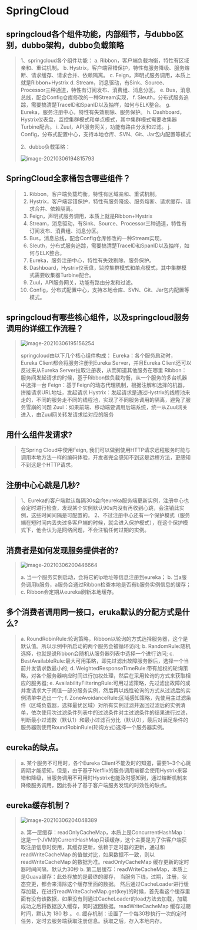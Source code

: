 # SpringCloud

## springcloud各个组件功能，内部细节，与dubbo区别，dubbo架构，dubbo负载策略

> 1、springcloud各个组件功能：
> a. Ribbon，客户端负载均衡，特性有区域亲和、重试机制。
> b. Hystrix，客户端容错保护，特性有服务降级、服务熔断、请求缓存、请求合并、依赖隔离。
> c. Feign，声明式服务调⽤，本质上就是Ribbon+Hystrix
> d. Stream，消息驱动，有Sink、Source、Processor三种通道，特性有订阅发布、消费组、消息分区。
> e. Bus，消息总线，配合Config仓库修改的⼀种Stream实现，
> f. Sleuth，分布式服务追踪，需要搞清楚TraceID和SpanID以及抽样，如何与ELK整合。
> g. Eureka，服务注册中⼼，特性有失效剔除、服务保护。
> h. Dashboard，Hystrix仪表盘，监控集群模式和单点模式，其中集群模式需要收集器Turbine配合。
> i. Zuul，API服务⽹关，功能有路由分发和过滤。
> j. Config，分布式配置中⼼，⽀持本地仓库、SVN、Git、Jar包内配置等模式
>
> 2、dubbo负载策略：
>
> ![image-20210306194815793](https://gitee.com/xk39/typora-imgs/raw/master/imgs/image-20210306194815793.png)

## SpringCloud全家桶包含哪些组件？

> 1. Ribbon，客户端负载均衡，特性有区域亲和、重试机制。
> 2. Hystrix，客户端容错保护，特性有服务降级、服务熔断、请求缓存、请求合并、依赖隔离。
> 3. Feign，声明式服务调⽤，本质上就是Ribbon+Hystrix
> 4. Stream，消息驱动，有Sink、Source、Processor三种通道，特性有订阅发布、消费组、消息分区。
> 5. Bus，消息总线，配合Config仓库修改的⼀种Stream实现，
> 6. Sleuth，分布式服务追踪，需要搞清楚TraceID和SpanID以及抽样，如何与ELK整合。
> 7. Eureka，服务注册中⼼，特性有失效剔除、服务保护。
> 8. Dashboard，Hystrix仪表盘，监控集群模式和单点模式，其中集群模式需要收集器Turbine配合。
> 9. Zuul，API服务⽹关，功能有路由分发和过滤。
> 10. Config，分布式配置中⼼，⽀持本地仓库、SVN、Git、Jar包内配置等模式。

## springcloud有哪些核⼼组件，以及springcloud服务调⽤的详细⼯作流程？

> ![image-20210306195156254](https://gitee.com/xk39/typora-imgs/raw/master/imgs/image-20210306195156254.png)
>
> springcloud由以下⼏个核⼼组件构成：
> Eureka：各个服务启动时，Eureka Client都会将服务注册到Eureka Server，并且Eureka Client还可以反过来从Eureka Server拉取注册表，从⽽知道其他服务在哪⾥
> Ribbon：服务间发起请求的时候，基于Ribbon做负载均衡，从⼀个服务的多台机器中选择⼀台
> Feign：基于Feign的动态代理机制，根据注解和选择的机器，拼接请求URL地址，发起请求
> Hystrix：发起请求是通过Hystrix的线程池来⾛的，不同的服务⾛不同的线程池，实现了不同服务调⽤的隔离，避免了服务雪崩的问题
> Zuul：如果前端、移动端要调⽤后端系统，统⼀从Zuul⽹关进⼊，由Zuul⽹关转发请求给对应的服务

## ⽤什么组件发请求?

> 在Spring Cloud中使⽤Feign, 我们可以做到使⽤HTTP请求远程服务时能与调⽤本地⽅法⼀样的编码体验，开发者完全感知不到这是远程⽅法，更感知不到这是个HTTP请求。

## 注册中⼼⼼跳是⼏秒?

> 1、Eureka的客户端默认每隔30s会向eureka服务端更新实例，注册中⼼也会定时进⾏检查，发现某个实例默认90s内没有再收到⼼跳，会注销此实例，这些时间间隔是可配置的。
> 2、不过注册中⼼还有⼀个保护模式（服务端在短时间内丢失过多客户端的时候，就会进⼊保护模式），在这个保护模式下，他会认为是⽹络问题，不会注销任何过期的实例。

## 消费者是如何发现服务提供者的?

> ![image-20210306200446664](https://gitee.com/xk39/typora-imgs/raw/master/imgs/image-20210306200446664.png)
>
> a. 当⼀个服务实例启动，会将它的ip地址等信息注册到eureka；
> b. 当a服务调⽤b服务，a服务会通过Ribbon检查本地是否有b服务实例信息的缓存；
> c. Ribbon会定期从eureka刷新本地缓存。

## 多个消费者调⽤同⼀接⼝，eruka默认的分配⽅式是什么?

> a. RoundRobinRule:轮询策略，Ribbon以轮询的⽅式选择服务器，这个是默认值。所以示例中所启动的两个服务会被循环访问;
> b. RandomRule:随机选择，也就是说Ribbon会随机从服务器列表中选择⼀个进⾏访问;
> c. BestAvailableRule:最⼤可⽤策略，即先过滤出故障服务器后，选择⼀个当前并发请求数最⼩的;
> d. WeightedResponseTimeRule:带有加权的轮询策略，对各个服务器响应时间进⾏加权处理，然后在采⽤轮询的⽅式来获取相应的服务器;
> e. AvailabilityFilteringRule:可⽤过滤策略，先过滤出故障的或并发请求⼤于阈值⼀部分服务实例，然后再以线性轮询的⽅式从过滤后的实例清单中选出⼀个;
> f. ZoneAvoidanceRule:区域感知策略，先使⽤主过滤条件（区域负载器，选择最优区域）对所有实例过滤并返回过滤后的实例清单，依次使⽤次过滤条件列表中的过滤条件对主过滤条件的结果进⾏过滤，判断最⼩过滤数（默认1）和最⼩过滤百分⽐（默认0），最后对满⾜条件的服务器则使⽤RoundRobinRule(轮询⽅式)选择⼀个服务器实例。

## eureka的缺点。

> a. 某个服务不可⽤时，各个Eureka Client不能及时的知道，需要1~3个⼼跳周期才能感知，但是，由于基于Netflix的服务调⽤端都会使⽤Hystrix来容错和降级，当服务调⽤不可⽤时Hystrix也能及时感知到，通过熔断机制来降级服务调⽤，因此弥补了基于客户端服务发现的时效性的缺点。

## eureka缓存机制？

> ![image-20210306204048389](https://gitee.com/xk39/typora-imgs/raw/master/imgs/image-20210306204048389.png)
>
> a. 第⼀层缓存：readOnlyCacheMap，本质上是ConcurrentHashMap：这是⼀个JVM的CurrentHashMap只读缓存，这个主要是为了供客户端获取注册信息时使⽤，其缓存更新，依赖于定时器的更新，通过和readWriteCacheMap 的值做对⽐，如果数据不⼀致，则以readWriteCacheMap 的数据为准。readOnlyCacheMap 缓存更新的定时器时间间隔，默认为30秒
> b. 第⼆层缓存：readWriteCacheMap，本质上是Guava缓存：此处存放的是最终的缓存， 当服务下线，过期，注册，状态变更，都会来清除这个缓存⾥⾯的数据。 然后通过CacheLoader进⾏缓存加载，在进⾏readWriteCacheMap.get(key)的时候，⾸先看这个缓存⾥⾯有没有该数据，如果没有则通过CacheLoader的load⽅法去加载，加载成功之后将数据放⼊缓存，同时返回数据。readWriteCacheMap 缓存过期时间，默认为 180 秒 。
> c. 缓存机制：设置了⼀个每30秒执⾏⼀次的定时任务，定时去服务端获取注册信息。获取之后，存⼊本地内存。

